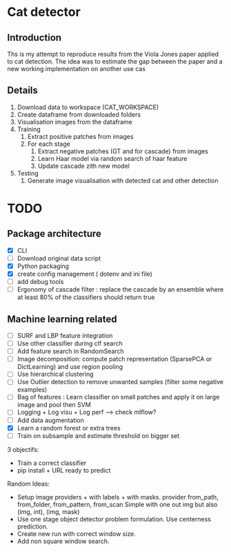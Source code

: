 # Cat detector

## Introduction

Ths is my attempt to reproduce results from the Viola Jones 
paper applied to cat detection. The idea was to estimate the gap
between the paper and a new working implementation on another use cas


## Details

1. Download data to workspace (CAT_WORKSPACE)
2. Create dataframe from downloaded folders
3. Visualisation images from the dataframe
4. Training
    1. Extract positive patches from images
    2. For each stage
        1. Extract negative patches (GT and for cascade) from images
        2. Learn Haar model via random search of haar feature
        3. Update cascade zith new model
5. Testing
    1. Generate image visualisation with detected cat and other detection
    
    
# TODO

## Package architecture

- [X] CLI
- [ ] Download original data script
- [X] Python packaging
- [X] create config management ( dotenv and ini file)
- [ ] add debug tools
- [ ] Ergonomy of cascade filter : replace the cascade by an ensemble where at least 80% of the classifiers should return true 

## Machine learning related

- [ ] SURF and LBP feature integration
- [ ] Use other classifier during clf search
- [ ] Add feature search in RandomSearch
- [ ] Image decomposition: compute patch representation (SparsePCA or DictLearning) and use region pooling
- [ ] Use hierarchical clustering
- [ ] Use Outlier detection to remove unwanted samples (filter some negative examples)
- [ ] Bag of features : Learn classifier on small patches and apply it on large image and pool then SVM
- [ ] Logging + Log visu + Log perf --> check mlflow?
- [ ] Add data augmentation
- [X] Learn a random forest or extra trees
- [ ] Train on subsample and estimate threshold on bigger set

3 objectifs:
- Train a correct classifier
- pip install + URL ready to predict

Random Ideas: 

- Setup image providers + with labels + with masks. provider from_path, from_folder, from_pattern, from_scan
    Simple with one out img but also (img, int), (img, mask) 
- Use one stage object detector problem formulation. Use centerness prediction. 
- Create new run with correct window size.
- Add non square window search.
